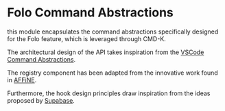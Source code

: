 # Folo Command Abstractions

this module encapsulates the command abstractions specifically designed for the Folo feature, which is leveraged through CMD-K.

The architectural design of the API takes inspiration from the [VSCode Command Abstractions](https://code.visualstudio.com/api/references/contribution-points#contributes.commands).

The registry component has been adapted from the innovative work found in [AFFiNE](https://github.com/toeverything/AFFiNE/blob/de81527e294ee99865ae7218fa4d22ad0660bf34/packages/frontend/core/src/commands/registry/README.md).

Furthermore, the hook design principles draw inspiration from the ideas proposed by [Supabase](https://github.com/supabase/supabase/pull/27044).
